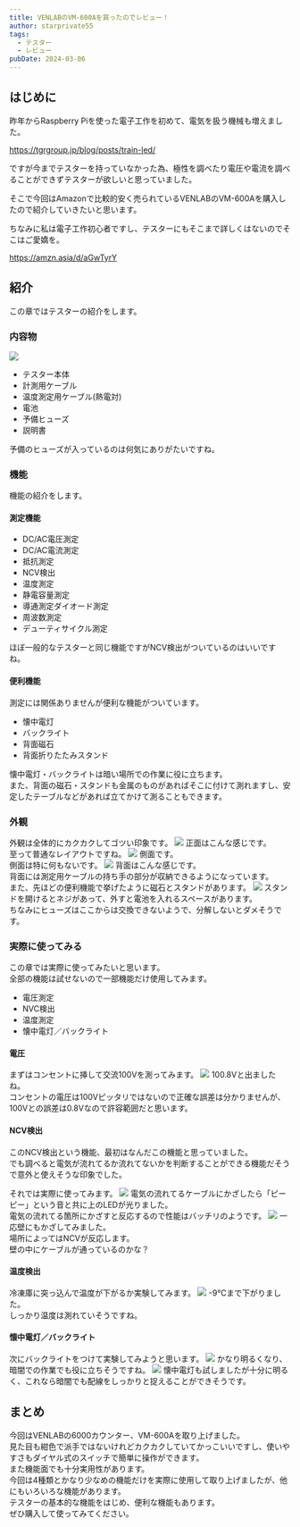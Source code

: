 ```yaml
---
title: VENLABのVM-600Aを買ったのでレビュー！
author: starprivate55
tags:
  - テスター
  - レビュー
pubDate: 2024-03-06
---
```


## はじめに
昨年からRaspberry Piを使った電子工作を初めて、電気を扱う機械も増えました。

https://tgrgroup.jp/blog/posts/train-led/

ですが今までテスターを持っていなかった為、極性を調べたり電圧や電流を調べることができずテスターが欲しいと思っていました。

そこで今回はAmazonで比較的安く売られているVENLABのVM-600Aを購入したので紹介していきたいと思います。

ちなみに私は電子工作初心者ですし、テスターにもそこまで詳しくはないのでそこはご愛嬌を。

https://amzn.asia/d/aGwTyrY

## 紹介
この章ではテスターの紹介をします。

### 内容物
![](../../assets/blog/72AF2F6F-40AC-4796-81D7-8A067E7A0C39.jpeg)
+ テスター本体
+ 計測用ケーブル
+ 温度測定用ケーブル(熱電対)
+ 電池
+ 予備ヒューズ
+ 説明書

予備のヒューズが入っているのは何気にありがたいですね。

### 機能
機能の紹介をします。

#### 測定機能
+ DC/AC電圧測定
+ DC/AC電流測定
+ 抵抗測定
+ NCV検出
+ 温度測定
+ 静電容量測定
+ 導通測定ダイオード測定
+ 周波数測定
+ デューティサイクル測定

ほぼ一般的なテスターと同じ機能ですがNCV検出がついているのはいいですね。

#### 便利機能
測定には関係ありませんが便利な機能がついています。
+ 懐中電灯
+ バックライト
+ 背面磁石
+ 背面折りたたみスタンド

懐中電灯・バックライトは暗い場所での作業に役に立ちます。  
また、背面の磁石・スタンドも金属のものがあればそこに付けて測れますし、安定したテーブルなどがあれば立てかけて測ることもできます。

### 外観
外観は全体的にカクカクしてゴツい印象です。
![](../../assets/blog/68D49960-E75E-4EC0-82B5-1F185577EB90.jpeg)
正面はこんな感じです。  
至って普通なレイアウトですね。
![](../../assets/blog/12D1A6DB-2A54-48EF-AB38-F869F2029030.jpeg)
側面です。  
側面は特に何もないです。
![](../../assets/blog/E9344C32-C8DE-49A2-AD46-EC40633F8CF9.jpeg)
背面はこんな感じです。  
背面には測定用ケーブルの持ち手の部分が収納できるようになっています。  
また、先ほどの便利機能で挙げたように磁石とスタンドがあります。
![](../../assets/blog/AF6CB1CF-AAEE-4A78-8923-F176B808C857.jpeg)
スタンドを開けるとネジがあって、外すと電池を入れるスペースがあります。  
ちなみにヒューズはここからは交換できないようで、分解しないとダメそうです。

### 実際に使ってみる
この章では実際に使ってみたいと思います。  
全部の機能は試せないので一部機能だけ使用してみます。
+ 電圧測定
+ NVC検出
+ 温度測定
+ 懐中電灯／バックライト

#### 電圧
まずはコンセントに挿して交流100Vを測ってみます。
![](../../assets/blog/1D23E8CD-D2B0-4ACA-856B-293F45D5E361.jpeg)
100.8Vと出ましたね。  
コンセントの電圧は100Vピッタリではないので正確な誤差は分かりませんが、100Vとの誤差は0.8Vなので許容範囲だと思います。

#### NCV検出
このNCV検出という機能、最初はなんだこの機能と思っていました。  
でも調べると電気が流れてるか流れてないかを判断することができる機能だそうで意外と使えそうな印象でした。

それでは実際に使ってみます。
![](../../assets/blog/0A09618B-68B8-41E4-B344-A4C5A1E95984.jpeg)
電気の流れてるケーブルにかざしたら「ピーピー」という音と共に上のLEDが光りました。  
電気の流れてる箇所にかざすと反応するので性能はバッチリのようです。
![](../../assets/blog/FECF4D9F-FFFD-4EA1-AB03-8F9CF5915277.jpeg)
一応壁にもかざしてみました。  
場所によってはNCVが反応します。  
壁の中にケーブルが通っているのかな？

#### 温度検出
冷凍庫に突っ込んで温度が下がるか実験してみます。
![](../../assets/blog/0715BF74-717D-4F12-9663-C2268FAC14AF.jpeg)
-9°Cまで下がりました。  
しっかり温度は測れていそうですね。

#### 懐中電灯／バックライト
次にバックライトをつけて実験してみようと思います。
![](../../assets/blog/9A7C2516-0DA1-4F25-AEDC-9034B18C91F0.jpeg)
かなり明るくなり、暗闇での作業でも役に立ちそうですね。
![](../../assets/blog/044B164C-C22F-400C-A708-FE9F3CF614A6.jpeg)
懐中電灯も試しましたが十分に明るく、これなら暗闇でも配線をしっかりと捉えることができそうです。

## まとめ
今回はVENLABの6000カウンター、VM-600Aを取り上げました。  
見た目も紺色で派手ではないけれどカクカクしていてかっこいいですし、使いやすさもダイヤル式のスイッチで簡単に操作ができます。  
また機能面でも十分実用性があります。  
今回は4種類とかなり少なめの機能だけを実際に使用して取り上げましたが、他にもいろいろな機能があります。  
テスターの基本的な機能をはじめ、便利な機能もあります。  
ぜひ購入して使ってみてください。　　
